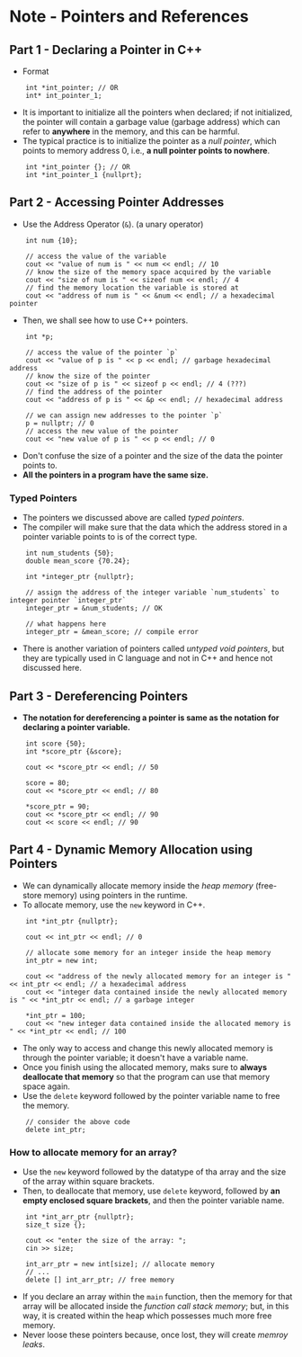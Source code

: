 # Note - Pointers and References

## Part 1 - Declaring a Pointer in C++ 

- Format 
```
    int *int_pointer; // OR
    int* int_pointer_1;
```

- It is important to initialize all the pointers when declared; if not initialized, the pointer will contain a garbage value (garbage address) which can refer to **anywhere** in the memory, and this can be harmful. 
- The typical practice is to initialize the pointer as a *null pointer*, which points to memory address 0, i.e., **a null pointer points to nowhere**. 
```
    int *int_pointer {}; // OR
    int *int_pointer_1 {nullprt}; 
```

## Part 2 - Accessing Pointer Addresses
- Use the Address Operator (`&`). (a unary operator)
```
    int num {10};

    // access the value of the variable
    cout << "value of num is " << num << endl; // 10
    // know the size of the memory space acquired by the variable
    cout << "size of num is " << sizeof num << endl; // 4
    // find the memory location the variable is stored at
    cout << "address of num is " << &num << endl; // a hexadecimal pointer
```

- Then, we shall see how to use C++ pointers. 
```
    int *p; 

    // access the value of the pointer `p`
    cout << "value of p is " << p << endl; // garbage hexadecimal address
    // know the size of the pointer
    cout << "size of p is " << sizeof p << endl; // 4 (???)
    // find the address of the pointer
    cout << "address of p is " << &p << endl; // hexadecimal address

    // we can assign new addresses to the pointer `p`
    p = nullptr; // 0 
    // access the new value of the pointer
    cout << "new value of p is " << p << endl; // 0
```

- Don't confuse the size of a pointer and the size of the data the pointer points to. 
- **All the pointers in a program have the same size.** 

### Typed Pointers
- The pointers we discussed above are called *typed pointers*. 
- The compiler will make sure that the data which the address stored in a pointer variable points to is of the correct type. 
```
    int num_students {50};
    double mean_score {70.24};

    int *integer_ptr {nullptr};

    // assign the address of the integer variable `num_students` to integer pointer `integer_ptr`
    integer_ptr = &num_students; // OK

    // what happens here
    integer_ptr = &mean_score; // compile error
```
- There is another variation of pointers called *untyped void pointers*, but they are typically used in C language and not in C++ and hence not discussed here. 

## Part 3 - Dereferencing Pointers
- **The notation for dereferencing a pointer is same as the notation for declaring a pointer variable.** 
```
    int score {50};
    int *score_ptr {&score};

    cout << *score_ptr << endl; // 50

    score = 80;
    cout << *score_ptr << endl; // 80

    *score_ptr = 90;
    cout << *score_ptr << endl; // 90
    cout << score << endl; // 90
```

## Part 4 - Dynamic Memory Allocation using Pointers
- We can dynamically allocate memory inside the *heap memory* (free-store memory) using pointers in the runtime. 
- To allocate memory, use the `new` keyword in C++. 
```
    int *int_ptr {nullptr};

    cout << int_ptr << endl; // 0

    // allocate some memory for an integer inside the heap memory
    int_ptr = new int; 

    cout << "address of the newly allocated memory for an integer is " << int_ptr << endl; // a hexadecimal address
    cout << "integer data contained inside the newly allocated memory is " << *int_ptr << endl; // a garbage integer

    *int_ptr = 100;
    cout << "new integer data contained inside the allocated memory is " << *int_ptr << endl; // 100
```
- The only way to access and change this newly allocated memory is through the pointer variable; it doesn't have a variable name. 
- Once you finish using the allocated memory, maks sure to **always deallocate that memory** so that the program can use that memory space again. 
- Use the `delete` keyword followed by the pointer variable name to free the memory. 
```
    // consider the above code
    delete int_ptr;
```

### How to allocate memory for an array? 
- Use the `new` keyword followed by the datatype of tha array and the size of the array within square brackets. 
- Then, to deallocate that memory, use `delete` keyword, followed by **an empty enclosed square brackets**, and then the pointer variable name. 
```
    int *int_arr_ptr {nullptr};
    size_t size {};

    cout << "enter the size of the array: ";
    cin >> size; 

    int_arr_ptr = new int[size]; // allocate memory
    // ...
    delete [] int_arr_ptr; // free memory
```
- If you declare an array within the `main` function, then the memory for that array will be allocated inside the *function call stack memory*; but, in this way, it is created within the heap which possesses much more free memory. 
- Never loose these pointers because, once lost, they will create *memroy leaks*.  
